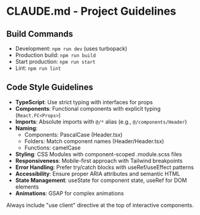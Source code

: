 # CLAUDE.md - Project Guidelines

## Build Commands
- Development: `npm run dev` (uses turbopack)
- Production build: `npm run build`
- Start production: `npm run start`
- Lint: `npm run lint`

## Code Style Guidelines
- **TypeScript**: Use strict typing with interfaces for props
- **Components**: Functional components with explicit typing (`React.FC<Props>`)
- **Imports**: Absolute imports with `@/*` alias (e.g., `@/components/Header`)
- **Naming**:
  - Components: PascalCase (Header.tsx)
  - Folders: Match component names (Header/Header.tsx)
  - Functions: camelCase
- **Styling**: CSS Modules with component-scoped .module.scss files
- **Responsiveness**: Mobile-first approach with Tailwind breakpoints
- **Error Handling**: Prefer try/catch blocks with useRef/useEffect patterns
- **Accessibility**: Ensure proper ARIA attributes and semantic HTML
- **State Management**: useState for component state, useRef for DOM elements
- **Animations**: GSAP for complex animations

Always include "use client" directive at the top of interactive components.